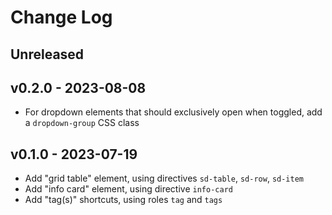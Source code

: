 # Change Log

## Unreleased


## v0.2.0 - 2023-08-08

- For dropdown elements that should exclusively open when toggled,
  add a `dropdown-group` CSS class

## v0.1.0 - 2023-07-19

- Add "grid table" element, using directives `sd-table`, `sd-row`, `sd-item`
- Add "info card" element, using directive `info-card`
- Add "tag(s)" shortcuts, using roles `tag` and `tags`
